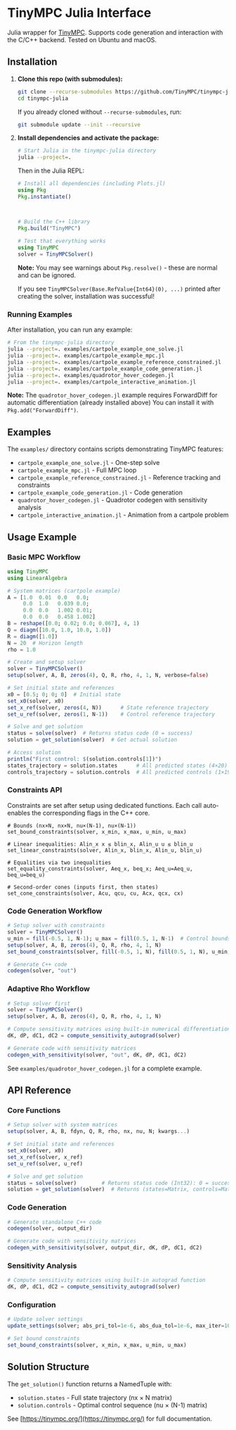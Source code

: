 # TinyMPC Julia Interface

Julia wrapper for [TinyMPC](https://tinympc.org/). Supports code generation and interaction with the C/C++ backend. Tested on Ubuntu and macOS.

## Installation

1. **Clone this repo (with submodules):**
   ```bash
   git clone --recurse-submodules https://github.com/TinyMPC/tinympc-julia.git
   cd tinympc-julia
   ```
   If you already cloned without `--recurse-submodules`, run:
   ```bash
   git submodule update --init --recursive
   ```

2. **Install dependencies and activate the package:**
   ```bash
   # Start Julia in the tinympc-julia directory
   julia --project=.
   ```
   
   Then in the Julia REPL:
   ```julia
   # Install all dependencies (including Plots.jl)
   using Pkg
   Pkg.instantiate()
   
   
   
   # Build the C++ library
   Pkg.build("TinyMPC")
 
   # Test that everything works
   using TinyMPC
   solver = TinyMPCSolver()
   ```
   
   **Note:** You may see warnings about `Pkg.resolve()` - these are normal and can be ignored.
   
   If you see `TinyMPCSolver(Base.RefValue{Int64}(0), ...)` printed after creating the solver, installation was successful!

### Running Examples

After installation, you can run any example:
```bash
# From the tinympc-julia directory
julia --project=. examples/cartpole_example_one_solve.jl
julia --project=. examples/cartpole_example_mpc.jl
julia --project=. examples/cartpole_example_reference_constrained.jl
julia --project=. examples/cartpole_example_code_generation.jl
julia --project=. examples/quadrotor_hover_codegen.jl
julia --project=. examples/cartpole_interactive_animation.jl
```

**Note:** The `quadrotor_hover_codegen.jl` example requires ForwardDiff for automatic differentiation (already installed above) You can install it with `Pkg.add("ForwardDiff")`.

## Examples

The `examples/` directory contains scripts demonstrating TinyMPC features:
- `cartpole_example_one_solve.jl` - One-step solve
- `cartpole_example_mpc.jl` - Full MPC loop  
- `cartpole_example_reference_constrained.jl` - Reference tracking and constraints
- `cartpole_example_code_generation.jl` - Code generation
- `quadrotor_hover_codegen.jl` - Quadrotor codegen with sensitivity analysis
- `cartpole_interactive_animation.jl` - Animation from a cartpole problem

## Usage Example

### Basic MPC Workflow

```julia
using TinyMPC
using LinearAlgebra

# System matrices (cartpole example)
A = [1.0  0.01  0.0   0.0;
     0.0  1.0   0.039 0.0;
     0.0  0.0   1.002 0.01;
     0.0  0.0   0.458 1.002]
B = reshape([0.0; 0.02; 0.0; 0.067], 4, 1)
Q = diagm([10.0, 1.0, 10.0, 1.0])
R = diagm([1.0])
N = 20  # Horizon length
rho = 1.0

# Create and setup solver
solver = TinyMPCSolver()
setup(solver, A, B, zeros(4), Q, R, rho, 4, 1, N, verbose=false)

# Set initial state and references
x0 = [0.5; 0; 0; 0]  # Initial state
set_x0(solver, x0)
set_x_ref(solver, zeros(4, N))      # State reference trajectory
set_u_ref(solver, zeros(1, N-1))    # Control reference trajectory

# Solve and get solution
status = solve(solver)  # Returns status code (0 = success)
solution = get_solution(solver)  # Get actual solution

# Access solution
println("First control: $(solution.controls[1])")
states_trajectory = solution.states      # All predicted states (4×20)
controls_trajectory = solution.controls  # All predicted controls (1×19)
```

### Constraints API

Constraints are set after setup using dedicated functions. Each call auto-enables the corresponding flags in the C++ core.

```
# Bounds (nx×N, nx×N, nu×(N-1), nu×(N-1))
set_bound_constraints(solver, x_min, x_max, u_min, u_max)

# Linear inequalities: Alin_x x ≤ blin_x, Alin_u u ≤ blin_u
set_linear_constraints(solver, Alin_x, blin_x, Alin_u, blin_u)

# Equalities via two inequalities
set_equality_constraints(solver, Aeq_x, beq_x; Aeq_u=Aeq_u, beq_u=beq_u)

# Second-order cones (inputs first, then states)
set_cone_constraints(solver, Acu, qcu, cu, Acx, qcx, cx)
```

### Code Generation Workflow

```julia
# Setup solver with constraints
solver = TinyMPCSolver()
u_min = fill(-0.5, 1, N-1); u_max = fill(0.5, 1, N-1)  # Control bounds (1×19)
setup(solver, A, B, zeros(4), Q, R, rho, 4, 1, N)
set_bound_constraints(solver, fill(-0.5, 1, N), fill(0.5, 1, N), u_min, u_max)

# Generate C++ code
codegen(solver, "out")
```

### Adaptive Rho Workflow

```julia
# Setup solver first
solver = TinyMPCSolver()
setup(solver, A, B, zeros(4), Q, R, rho, 4, 1, N)

# Compute sensitivity matrices using built-in numerical differentiation
dK, dP, dC1, dC2 = compute_sensitivity_autograd(solver)

# Generate code with sensitivity matrices
codegen_with_sensitivity(solver, "out", dK, dP, dC1, dC2)
```

See `examples/quadrotor_hover_codegen.jl` for a complete example.

## API Reference

### Core Functions

```julia
# Setup solver with system matrices
setup(solver, A, B, fdyn, Q, R, rho, nx, nu, N; kwargs...)

# Set initial state and references 
set_x0(solver, x0)
set_x_ref(solver, x_ref)  
set_u_ref(solver, u_ref)

# Solve and get solution
status = solve(solver)        # Returns status code (Int32): 0 = success
solution = get_solution(solver)  # Returns (states=Matrix, controls=Matrix)
```

### Code Generation

```julia
# Generate standalone C++ code
codegen(solver, output_dir)

# Generate code with sensitivity matrices  
codegen_with_sensitivity(solver, output_dir, dK, dP, dC1, dC2)
```

### Sensitivity Analysis

```julia
# Compute sensitivity matrices using built-in autograd function
dK, dP, dC1, dC2 = compute_sensitivity_autograd(solver)
```

### Configuration  

```julia
# Update solver settings
update_settings(solver; abs_pri_tol=1e-6, abs_dua_tol=1e-6, max_iter=100, kwargs...)

# Set bound constraints
set_bound_constraints(solver, x_min, x_max, u_min, u_max)
```

## Solution Structure

The `get_solution()` function returns a NamedTuple with:
- `solution.states` - Full state trajectory (nx × N matrix)
- `solution.controls` - Optimal control sequence (nu × (N-1) matrix)

See [https://tinympc.org/](https://tinympc.org/) for full documentation.